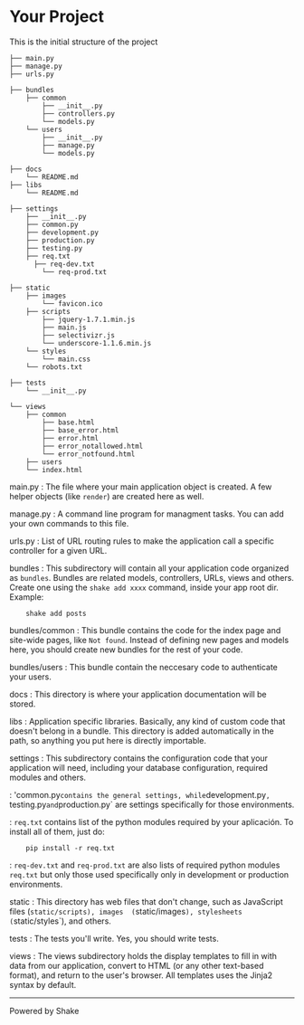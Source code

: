 
# Your Project

This is the initial structure of the project

    ├── main.py
    ├── manage.py
    ├── urls.py

    ├── bundles
        ├── common
            ├── __init__.py
            ├── controllers.py
            └── models.py
        └── users
            ├── __init__.py
            ├── manage.py
            └── models.py

    ├── docs
        └── README.md
    ├── libs
        └── README.md

    ├── settings
        ├── __init__.py
        ├── common.py
        ├── development.py
        ├── production.py
        ├── testing.py
	    ├── req.txt
		  ├── req-dev.txt
			└── req-prod.txt

    ├── static
        ├── images
            └── favicon.ico
        ├── scripts
            ├── jquery-1.7.1.min.js
            ├── main.js
            ├── selectivizr.js
            └── underscore-1.1.6.min.js
        └── styles
            └── main.css
        └── robots.txt

    ├── tests
        └── __init__.py

    └── views
        ├── common
            ├── base.html
            ├── base_error.html
            ├── error.html
            ├── error_notallowed.html
            └── error_notfound.html
        ├── users
        └── index.html


main.py
:   The file where your main application object is created. A few helper objects (like `render`) are created here as well.

manage.py
:   A command line program for managment tasks. You can add your own commands to this file.

urls.py
:   List of URL routing rules to make the application call a specific controller for a given URL.

bundles
:   This subdirectory will contain all your application code organized as `bundles`. Bundles are related models, controllers, URLs, views and others.
    Create one using the `shake add xxxx` command, inside your app root dir.
    Example:

        shake add posts

bundles/common
:   This bundle contains the code for the index page and site-wide pages, like `Not found`.
    Instead of defining new pages and models here, you should create new bundles for the rest of your code.

bundles/users
:   This bundle contain the neccesary code to authenticate your users.

docs
:   This directory is where your application documentation will be stored.

libs
:   Application specific libraries. Basically, any kind of custom code that doesn't belong in a bundle. This directory is added automatically in the path, so anything you put here is directly importable.

settings
:   This subdirectory contains the configuration code that your application will need, including your database configuration, required modules and others.

:   'common.py` contains the general settings, while `development.py`, `testing.py` and `production.py` are settings specifically for those environments.

:   `req.txt` contains list of the python modules required by your aplicación. To install all of them, just do:

        pip install -r req.txt

:   `req-dev.txt` and `req-prod.txt` are also lists of required python modules `req.txt` but only those used specifically only in development or production environments.

static
:   This directory has web files that don't change, such as JavaScript files (`static/scripts), images  (`static/images`), stylesheets (`static/styles`), and others.

tests
:   The tests you'll write. Yes, you should write tests.

views
:   The views subdirectory holds the display templates to fill in with data from our application, convert to HTML (or any other text-based format), and return to the user's browser. All templates uses the Jinja2 syntax by default.


-----
Powered by Shake
